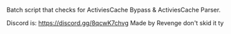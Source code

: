 Batch script that checks for ActiviesCache Bypass & ActiviesCache Parser.

Discord is: https://discord.gg/8qcwK7chvg
Made by Revenge don't skid it ty
